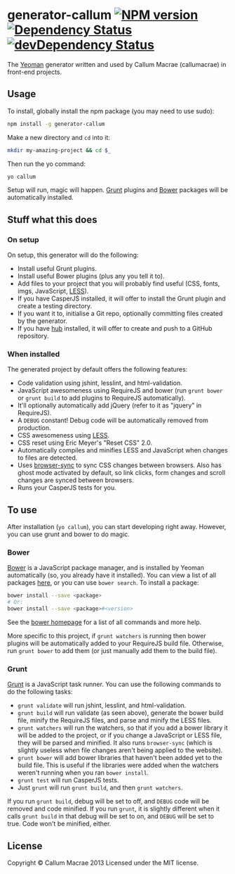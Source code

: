 # generator-callum [![NPM version](https://badge.fury.io/js/generator-callum.png)](http://badge.fury.io/js/generator-callum) [![Dependency Status](https://david-dm.org/callumacrae/generator-callum.png)](https://david-dm.org/callumacrae/generator-callum) [![devDependency Status](https://david-dm.org/callumacrae/generated_callum/dev-status.png)](https://david-dm.org/callumacrae/generated_callum#info=devDependencies)

The [Yeoman](http://yeoman.io/) generator written and used by Callum Macrae (callumacrae) in front-end projects.

## Usage

To install, globally install the npm package (you may need to use sudo):

```bash
npm install -g generator-callum
```

Make a new directory and `cd` into it:

```bash
mkdir my-amazing-project && cd $_
```

Then run the yo command:

```bash
yo callum
```

Setup will run, magic will happen. [Grunt](gruntjs.com) plugins and [Bower](http://bower.io) packages will be automatically installed.

## Stuff what this does

### On setup

On setup, this generator will do the following:

- Install useful Grunt plugins.
- Install useful Bower plugins (plus any you tell it to).
- Add files to your project that you will probably find useful (CSS, fonts, imgs, JavaScript, [LESS](http://lesscss.org/)).
- If you have CasperJS installed, it will offer to install the Grunt plugin and create a testing directory.
- If you want it to, initialise a Git repo, optionally committing files created by the generator.
- If you have [hub](https://github.com/github/hub) installed, it will offer to create and push to a GitHub repository.

### When installed

The generated project by default offers the following features:

- Code validation using jshint, lesslint, and html-validation.
- JavaScript awesomeness using RequireJS and bower (run `grunt bower` or `grunt build` to add plugins to RequireJS automatically).
- It'll optionally automatically add jQuery (refer to it as "jquery" in RequireJS).
- A `DEBUG` constant! Debug code will be automatically removed from production.
- CSS awesomeness using [LESS](http://lesscss.org/).
- CSS reset using Eric Meyer's "Reset CSS" 2.0.
- Automatically compiles and minifies LESS and JavaScript when changes to files are detected.
- Uses [browser-sync](http://css-tricks.com/cross-browser-css-injection/) to sync CSS changes between browsers. Also has ghost mode activated by default, so link clicks, form changes and scroll changes are synced between browsers.
- Runs your CasperJS tests for you.


## To use

After installation (`yo callum`), you can start developing right away. However, you can use grunt and bower to do magic.

### Bower

[Bower](http://bower.io/) is a JavaScript package manager, and is installed by Yeoman automatically (so, you already have it installed). You can view a list of all packages [here](http://sindresorhus.com/bower-components/), or you can use `bower search`. To install a package:

```bash
bower install --save <package>
# Or:
bower install --save <package>#<version>
```

See the [bower homepage](http://bower.io/) for a list of all commands and more help.

More specific to this project, if `grunt watchers` is running then bower plugins will be automatically added to your RequireJS build file. Otherwise, run `grunt bower` to add them (or just manually add them to the build file).

### Grunt

[Grunt](http://gruntjs.com/) is a JavaScript task runner. You can use the following commands to do the following tasks:

- `grunt validate` will run jshint, lesslint, and html-validation.
- `grunt build` will run validate (as seen above), generate the bower build file, minify the RequireJS files, and parse and minify the LESS files.
- `grunt watchers` will run the watchers, so that if you add a bower library it will be added to the project, or if you change a JavaScript or LESS file, they will be parsed and minified. It also runs `browser-sync` (which is slightly useless when file changes aren't being applied to the website).
- `grunt bower` will add bower libraries that haven't been added yet to the build file. This is useful if the libraries were added when the watchers weren't running when you ran `bower install`.
- `grunt test` will run CasperJS tests.
- Just `grunt` will run `grunt build`, and then `grunt watchers`.

If you run `grunt build`, debug will be set to off, and `DEBUG` code will be removed and code minified. If you run `grunt`, it is slightly different when it calls `grunt build` in that debug will be set to on, and `DEBUG` will be set to true. Code won't be minified, either.



## License

Copyright &copy; Callum Macrae 2013
Licensed under the MIT license.
